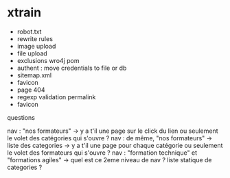 xtrain
======

- robot.txt
- rewrite rules
- image upload
- file upload
- exclusions wro4j pom
- authent : move credentials to file or db
- sitemap.xml
- favicon
- page 404
- regexp validation permalink
- favicon


questions

nav : "nos formateurs" -> y a t'il une page sur le click du lien ou seulement le volet des catégories qui s'ouvre ?
nav : de même, "nos formateurs" -> liste des categories -> y a t'il une page pour chaque catégorie ou seulement le volet des formateurs qui s'ouvre ?
nav : "formation technique" et "formations agiles" -> quel est ce 2eme niveau de nav ? liste statique de categories ?